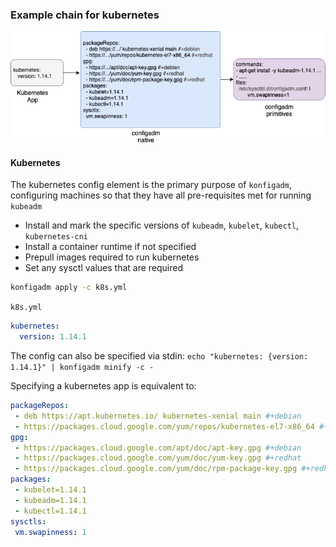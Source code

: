 ### Example chain for kubernetes

![](./kubernetes_app.png)


#### Kubernetes

The kubernetes config element is the primary purpose of `konfigadm`, configuring machines so that they have all pre-requisites met for running `kubeadm`

* Install and mark the specific versions of `kubeadm`, `kubelet`, `kubectl`, `kubernetes-cni`
* Install a container runtime if not specified
* Prepull images required to run kubernetes
* Set any sysctl values that are required

```bash
konfigadm apply -c k8s.yml
```

`k8s.yml`
```yaml
kubernetes:
  version: 1.14.1
```

The config can also be specified via stdin: `echo "kubernetes: {version: 1.14.1}" | konfigadm minify -c -`

Specifying a kubernetes app is equivalent to:

```yaml
packageRepos:
 - deb https://apt.kubernetes.io/ kubernetes-xenial main #+debian
 - https://packages.cloud.google.com/yum/repos/kubernetes-el7-x86_64 #+redhat
gpg:
 - https://packages.cloud.google.com/apt/doc/apt-key.gpg #+debian
 - https://packages.cloud.google.com/yum/doc/yum-key.gpg #+redhat
 - https://packages.cloud.google.com/yum/doc/rpm-package-key.gpg #+redhat
packages:
 - kubelet=1.14.1
 - kubeadm=1.14.1
 - kubectl=1.14.1
sysctls:
 vm.swapinness: 1
```
